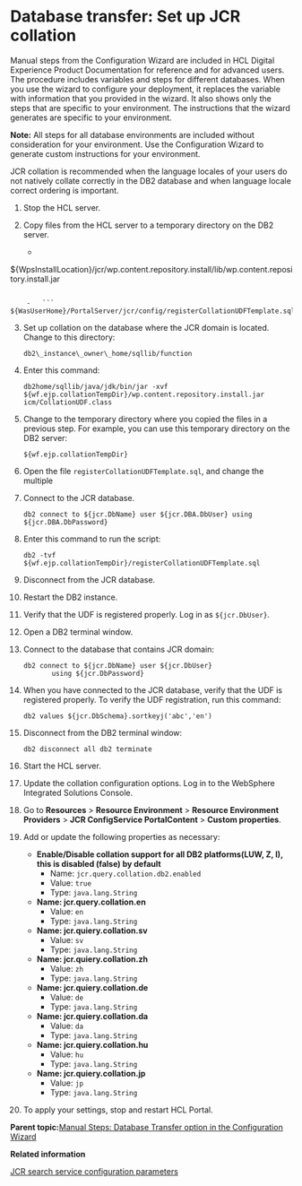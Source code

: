 # Database transfer: Set up JCR collation 

Manual steps from the Configuration Wizard are included in HCL Digital Experience Product Documentation for reference and for advanced users. The procedure includes variables and steps for different databases. When you use the wizard to configure your deployment, it replaces the variable with information that you provided in the wizard. It also shows only the steps that are specific to your environment. The instructions that the wizard generates are specific to your environment.

**Note:** All steps for all database environments are included without consideration for your environment. Use the Configuration Wizard to generate custom instructions for your environment.

JCR collation is recommended when the language locales of your users do not natively collate correctly in the DB2 database and when language locale correct ordering is important.

1.  Stop the HCL server.

2.  Copy files from the HCL server to a temporary directory on the DB2 server.

    -   ```
${WpsInstallLocation}/jcr/wp.content.repository.install/lib/wp.content.repository.install.jar
```

    -   ```
${WasUserHome}/PortalServer/jcr/config/registerCollationUDFTemplate.sql
```

3.  Set up collation on the database where the JCR domain is located. Change to this directory:

    ```
    db2\_instance\_owner\_home/sqllib/function
    ```

4.  Enter this command:

    ```
    db2home/sqllib/java/jdk/bin/jar -xvf ${wf.ejp.collationTempDir}/wp.content.repository.install.jar icm/CollationUDF.class 
    ```

5.  Change to the temporary directory where you copied the files in a previous step. For example, you can use this temporary directory on the DB2 server:

    ```
    ${wf.ejp.collationTempDir}
    ```

6.  Open the file `registerCollationUDFTemplate.sql`, and change the multiple

7.  Connect to the JCR database.

    ```
    db2 connect to ${jcr.DbName} user ${jcr.DBA.DbUser} using ${jcr.DBA.DbPassword}
    ```

8.  Enter this command to run the script:

    ```
    db2 -tvf ${wf.ejp.collationTempDir}/registerCollationUDFTemplate.sql
    ```

9.  Disconnect from the JCR database.

10. Restart the DB2 instance.

11. Verify that the UDF is registered properly. Log in as `${jcr.DbUser}`.

12. Open a DB2 terminal window.

13. Connect to the database that contains JCR domain:

    ```
    db2 connect to ${jcr.DbName} user ${jcr.DbUser} 
           using ${jcr.DbPassword}
    ```

14. When you have connected to the JCR database, verify that the UDF is registered properly. To verify the UDF registration, run this command:

    ```
    db2 values ${jcr.DbSchema}.sortkeyj('abc','en')
    ```

15. Disconnect from the DB2 terminal window:

    ```
    db2 disconnect all db2 terminate
    ```

16. Start the HCL server.

17. Update the collation configuration options. Log in to the WebSphere Integrated Solutions Console.

18. Go to **Resources** \> **Resource Environment** \> **Resource Environment Providers** \> **JCR ConfigService PortalContent** \> **Custom properties**.

19. Add or update the following properties as necessary:

    -   **Enable/Disable collation support for all DB2 platforms\(LUW, Z, I\), this is disabled \(false\) by default**
        -   Name: `jcr.query.collation.db2.enabled`
        -   Value: `true`
        -   Type: `java.lang.String`
    -   **Name: jcr.query.collation.en**
        -   Value: `en`
        -   Type: `java.lang.String`
    -   **Name: jcr.quiery.collation.sv**
        -   Value: `sv`
        -   Type: `java.lang.String`
    -   **Name: jcr.quiery.collation.zh**
        -   Value: `zh`
        -   Type: `java.lang.String`
    -   **Name: jcr.quiery.collation.de**
        -   Value: `de`
        -   Type: `java.lang.String`
    -   **Name: jcr.quiery.collation.da**
        -   Value: `da`
        -   Type: `java.lang.String`
    -   **Name: jcr.quiery.collation.hu**
        -   Value: `hu`
        -   Type: `java.lang.String`
    -   **Name: jcr.quiery.collation.jp**
        -   Value: `jp`
        -   Type: `java.lang.String`
20. To apply your settings, stop and restart HCL Portal.


**Parent topic:**[Manual Steps: Database Transfer option in the Configuration Wizard](../eua-workflows/kc-db-parent.md)

**Related information**  


[JCR search service configuration parameters ](../admin-system/jcr_srrcfgsrvc.md)

